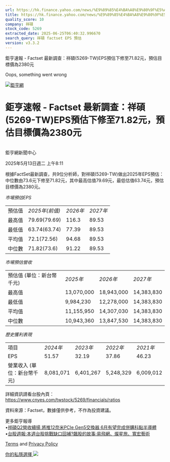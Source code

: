 ```yaml
---
url: https://hk.finance.yahoo.com/news/%E9%89%85%E4%BA%A8%E9%80%9F%E5%A0%B1-factset-%E6%9C%80%E6%96%B0%E8%AA%BF%E6%9F%A5-%E7%A5%A5%E7%A2%A9-5269-121149418.html
title: https://hk.finance.yahoo.com/news/%E9%89%85%E4%BA%A8%E9%80%9F%E5%A0%B1-factset-%E6%9C%80%E6%96%B0%E8
quality_score: 10
company: 祥碩
stock_code: 5269
extracted_date: 2025-06-25T06:40:32.996670
search_query: 祥碩 factset EPS 預估
version: v3.3.2
---
```


鉅亨速報 - Factset 最新調查：祥碩(5269-TW)EPS預估下修至71.82元，預估目標價為2380元 


Oops, something went wrong

 

[![鉅亨網](https://s.yimg.com/ny/api/res/1.2/UM5hrThmhlnSiBO4o4qlLg--/YXBwaWQ9aGlnaGxhbmRlcjt3PTE0NjtoPTQ4O2NmPXdlYnA-/https://s.yimg.com/os/creatr-uploaded-images/2020-01/147c7630-36ab-11ea-ae7c-5ee7a0016555)](http://www.cnyes.com/ "鉅亨網")

# 鉅亨速報 - Factset 最新調查：祥碩(5269-TW)EPS預估下修至71.82元，預估目標價為2380元

![](data:image/gif;base64,R0lGODlhAQABAIAAAAAAAP///ywAAAAAAQABAAACAUwAOw==)

鉅亨網新聞中心

2025年5月13日週二 上午8:11

根據FactSet最新調查，共9位分析師，對祥碩(5269-TW)做出2025年EPS預估：中位數由73.6元下修至71.82元，其中最高估值79.69元，最低估值63.74元，預估目標價為2380元。

*市場預估EPS*

|  |  |  |  |
| --- | --- | --- | --- |
| 預估值 | *2025年(前值)* | *2026年* | *2027年* |
| 最高值 | 79.69(79.69) | 116.3 | 89.53 |
| 最低值 | 63.74(63.74) | 77.39 | 89.53 |
| 平均值 | 72.1(72.56) | 94.68 | 89.53 |
| 中位數 | 71.82(73.6) | 91.22 | 89.53 |

*市場預估營收*

|  |  |  |  |
| --- | --- | --- | --- |
| 預估值 (單位：新台幣千元) | *2025年* | *2026年* | *2027年* |
| 最高值 | 13,070,000 | 18,943,000 | 14,383,830 |
| 最低值 | 9,984,230 | 12,278,000 | 14,383,830 |
| 平均值 | 11,155,950 | 14,307,030 | 14,383,830 |
| 中位數 | 10,943,360 | 13,847,530 | 14,383,830 |

*歷史獲利表現*

|  |  |  |  |  |
| --- | --- | --- | --- | --- |
| 項目 | *2024年* | *2023年* | *2022年* | *2021年* |
| EPS | 51.57 | 32.19 | 37.86 | 46.23 |
| 營業收入 (單位：新台幣千元) | 8,081,071 | 6,401,267 | 5,248,329 | 6,009,012 |

詳細資訊請看台股內頁：  
<https://www.cnyes.com/twstock/5269/financials/ratios>

資料來源：Factset，數據僅供參考，不作為投資建議。

更多鉅亨報導  
•[祥碩Q2營收續揚 將推12奈米PCIe Gen5交換器 6月有望完成併購科點半導體](https://news.cnyes.com/news/id/5977159?utm_source=yahoo&utm_medium=RSS&utm_campaign=relate)  
•[台股週報:本週台股挑戰缺口回補?飆股的故事:易飛網、燦星旅、寬宏藝術](https://news.cnyes.com/news/id/5973545?utm_source=yahoo&utm_medium=RSS&utm_campaign=relate)

[Terms](https://guce.yahoo.com/terms?locale=zh-Hant-HK)  and [Privacy Policy](https://guce.yahoo.com/privacy-policy?locale=zh-Hant-HK)

[你的私隱選擇 ![](https://s.yimg.com/dv/static/siteApp/img/privacy-choice-control.png)](https://guce.yahoo.com/state-controls?locale=zh-Hant-HK&state=VA)